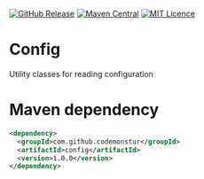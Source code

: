 
[![GitHub Release](https://img.shields.io/github/release/codemonstur/config.svg)](https://github.com/codemonstur/config/releases)
[![Maven Central](https://maven-badges.herokuapp.com/maven-central/com.github.codemonstur/config/badge.svg)](http://mvnrepository.com/artifact/com.github.codemonstur/config)
[![MIT Licence](https://badges.frapsoft.com/os/mit/mit.svg?v=103)](https://opensource.org/licenses/mit-license.php)

# Config

Utility classes for reading configuration

# Maven dependency

```xml
<dependency>
  <groupId>com.github.codemonstur</groupId>
  <artifactId>config</artifactId>
  <version>1.0.0</version>
</dependency>
```
